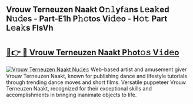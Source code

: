 ## Vrouw Terneuzen Naakt O𝚗𝚕yf𝚊ns L𝚎a𝚔ed N𝚞𝚍es - Part-E1h P𝚑𝚘tos Vi𝚍𝚎o - H𝚘𝚝 Part L𝚎a𝚔s FlsVh

# <h2><a href="http://kf8w3bg.oniu.top/?m=Vrouw+Terneuzen+Naakt">🔗👉 🔴 Vrouw Terneuzen Naakt P𝚑ot𝚘𝚜 V𝚒d𝚎o</a></h2>

[![Vrouw Terneuzen Naakt Nu𝚍e𝚜](https://i.imgur.com/0qMVB7G.gif)](http://kf8w3bg.oniu.top/?m=Vrouw+Terneuzen+Naakt)
Web-based artist and amusement giver Vrouw Terneuzen Naakt, known for publishing dance and lifestyle tutorials through trending dance moves and short films. Versatile puppeteer Vrouw Terneuzen Naakt, recognized for their exceptional skills and accomplishments in bringing inanimate objects to life.  
